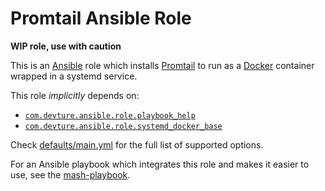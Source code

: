 <!--
SPDX-FileCopyrightText: 2024 Tiz

SPDX-License-Identifier: AGPL-3.0-or-later
-->

# Promtail Ansible Role
**WIP role, use with caution**  

This is an [Ansible](https://www.ansible.com/) role which installs [Promtail](https://grafana.com/oss/promtail/) to run as a [Docker](https://www.docker.com/) container wrapped in a systemd service.

This role *implicitly* depends on:

- [`com.devture.ansible.role.playbook_help`](https://github.com/devture/com.devture.ansible.role.playbook_help)
- [`com.devture.ansible.role.systemd_docker_base`](https://github.com/devture/com.devture.ansible.role.systemd_docker_base)

Check [defaults/main.yml](defaults/main.yml) for the full list of supported options.

For an Ansible playbook which integrates this role and makes it easier to use, see the [mash-playbook](https://github.com/mother-of-all-self-hosting/mash-playbook).
